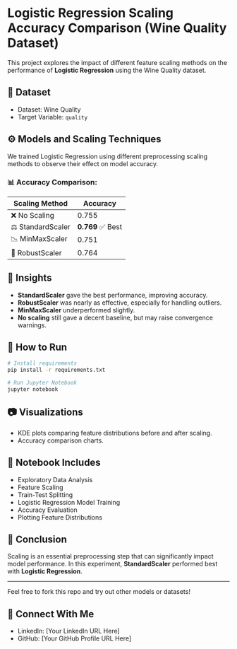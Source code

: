 # Logistic Regression Scaling Accuracy Comparison (Wine Quality Dataset)

This project explores the impact of different feature scaling methods on the performance of **Logistic Regression** using the Wine Quality dataset.

## 📁 Dataset
- Dataset: Wine Quality
- Target Variable: `quality`

## ⚙️ Models and Scaling Techniques
We trained Logistic Regression using different preprocessing scaling methods to observe their effect on model accuracy.

### 📊 Accuracy Comparison:
| Scaling Method       | Accuracy       |
|----------------------|----------------|
| ❌ No Scaling         | 0.755          |
| ⚖️ StandardScaler     | **0.769** ✅ Best |
| 📉 MinMaxScaler       | 0.751          |
| 💪 RobustScaler       | 0.764          |

## 🧠 Insights
- **StandardScaler** gave the best performance, improving accuracy.
- **RobustScaler** was nearly as effective, especially for handling outliers.
- **MinMaxScaler** underperformed slightly.
- **No scaling** still gave a decent baseline, but may raise convergence warnings.

## 📝 How to Run
```bash
# Install requirements
pip install -r requirements.txt

# Run Jupyter Notebook
jupyter notebook
```

## 📷 Visualizations
- KDE plots comparing feature distributions before and after scaling.
- Accuracy comparison charts.

## 🧪 Notebook Includes
- Exploratory Data Analysis
- Feature Scaling
- Train-Test Splitting
- Logistic Regression Model Training
- Accuracy Evaluation
- Plotting Feature Distributions

## 📎 Conclusion
Scaling is an essential preprocessing step that can significantly impact model performance. In this experiment, **StandardScaler** performed best with **Logistic Regression**.

---

Feel free to fork this repo and try out other models or datasets!

## 🔗 Connect With Me
- LinkedIn: [Your LinkedIn URL Here]
- GitHub: [Your GitHub Profile URL Here]

